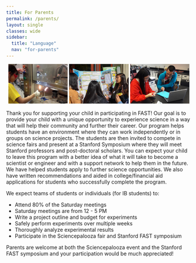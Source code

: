 ```yaml
---
title: For Parents
permalink: /parents/
layout: single
classes: wide
sidebar:
  title: "Language"
  nav: "for-parents"
---
```


<p align="center">
    <img src="/assets/images/for_parents/1.jpg" width="32%" />
    <img src="/assets/images/for_parents/2.jpg" width="32%" />
    <img src="/assets/images/for_parents/3.jpg" width="32%" />
</p>

Thank you for supporting your child in participating in FAST! Our goal
is to provide your child with a unique opportunity to experience science
in a way that will help their community and further their career.
Our program helps students have an environment where they can work
independently or in groups on science projects. The students are then
invited to compete in science fairs and present at a Stanford Symposium
where they will meet Stanford professors and post-doctoral scholars.
You can expect your child to leave this program with a better idea of
what it will take to become a scientist or engineer and with a support
network to help them in the future. We have helped students apply to
further science opportunities. We also have written recommendations
and aided in college/financial aid applications for students who
successfully complete the program.
 
We expect teams of students or individuals (for IB students) to:
- Attend 80% of the Saturday meetings
- Saturday meetings are from 12 - 5 PM
- Write a project outline and budget for experiments
- Safely perform experiments over multiple weeks
- Thoroughly analyze experimental results
- Participate in the Sciencepalooza fair and Stanford FAST symposium
 
Parents are welcome at both the Sciencepalooza event and the Stanford
FAST symposium and your participation would be much appreciated!
